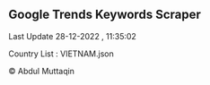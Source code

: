 

## Google Trends Keywords Scraper 
 
Last Update 28-12-2022 , 11:35:02

Country List :
VIETNAM.json



© Abdul Muttaqin 
